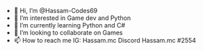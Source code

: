 - 👋 Hi, I’m @Hassam-Codes69
- 👀 I’m interested in Game dev and Python
- 🌱 I’m currently learning Python and C#
- 💞️ I’m looking to collaborate on Games
- 📫 How to reach me IG: Hassam.mc Discord Hassam.mc #2554

<!---
Hassam-Codes69/Hassam-Codes69 is a ✨ special ✨ repository because its `README.md` (this file) appears on your GitHub profile.
You can click the Preview link to take a look at your changes.
--->
